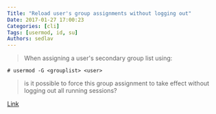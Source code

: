 ```yaml
---
Title: "Reload user's group assignments without logging out"
Date: 2017-01-27 17:00:23
Categories: [cli]
Tags: [usermod, id, su]
Authors: sedlav
---
```


> When assigning a user's secondary group list using:

```
# usermod -G <grouplist> <user>
```

> is it possible to force this group assignment to take effect without logging out all running sessions?

[Link](http://superuser.com/questions/272061/reload-a-linux-users-group-assignments-without-logging-out)
